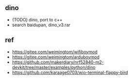 ## dino  
* (TODO) dino, port to c++    
* search baidupan, dino_v3.rar  

## ref  
* https://gitee.com/weimingtom/wifiboymod  
* https://gitee.com/weimingtom/arduboymod  
* https://github.com/makerdiary/nrf52840-m2-devkit/tree/master/examples/python/dino  
* https://github.com/karaage0703/wio-terminal-flappy-bird  

